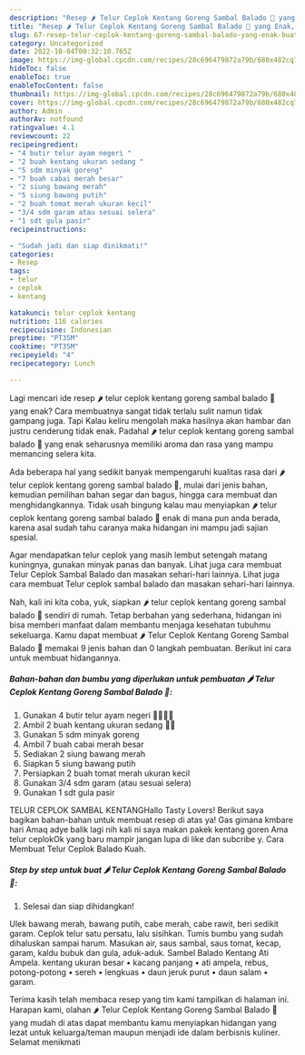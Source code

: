```yaml
---
description: "Resep 🌶️ Telur Ceplok Kentang Goreng Sambal Balado 🍳 yang Enak, Buat Buka Puasa Enak Banget"
title: "Resep 🌶️ Telur Ceplok Kentang Goreng Sambal Balado 🍳 yang Enak, Buat Buka Puasa Enak Banget"
slug: 67-resep-telur-ceplok-kentang-goreng-sambal-balado-yang-enak-buat-buka-puasa-enak-banget
category: Uncategorized
date: 2022-10-04T00:32:10.765Z
image: https://img-global.cpcdn.com/recipes/28c696479872a79b/680x482cq70/telur-ceplok-kentang-goreng-sambal-balado-foto-resep-utama.jpg
hideToc: false
enableToc: true
enableTocContent: false
thumbnail: https://img-global.cpcdn.com/recipes/28c696479872a79b/680x482cq70/telur-ceplok-kentang-goreng-sambal-balado-foto-resep-utama.jpg
cover: https://img-global.cpcdn.com/recipes/28c696479872a79b/680x482cq70/telur-ceplok-kentang-goreng-sambal-balado-foto-resep-utama.jpg
author: Admin
authorAv: notfound
ratingvalue: 4.1
reviewcount: 22
recipeingredient:
- "4 butir telur ayam negeri "
- "2 buah kentang ukuran sedang "
- "5 sdm minyak goreng"
- "7 buah cabai merah besar"
- "2 siung bawang merah"
- "5 siung bawang putih"
- "2 buah tomat merah ukuran kecil"
- "3/4 sdm garam atau sesuai selera"
- "1 sdt gula pasir"
recipeinstructions:

- "Sudah jadi dan siap dinikmati!"
categories:
- Resep
tags:
- telur
- ceplok
- kentang

katakunci: telur ceplok kentang 
nutrition: 116 calories
recipecuisine: Indonesian
preptime: "PT35M"
cooktime: "PT35M"
recipeyield: "4"
recipecategory: Lunch

---
```



Lagi mencari ide resep 🌶️ telur ceplok kentang goreng sambal balado 🍳 yang enak? Cara membuatnya sangat tidak terlalu sulit namun tidak gampang juga. Tapi Kalau keliru mengolah maka hasilnya akan hambar dan justru cenderung tidak enak. Padahal 🌶️ telur ceplok kentang goreng sambal balado 🍳 yang enak seharusnya memiliki aroma dan rasa yang mampu memancing selera kita.


Ada beberapa hal yang sedikit banyak mempengaruhi kualitas rasa dari 🌶️ telur ceplok kentang goreng sambal balado 🍳, mulai dari jenis bahan, kemudian pemilihan bahan segar dan bagus, hingga cara membuat dan menghidangkannya. Tidak usah bingung kalau mau menyiapkan 🌶️ telur ceplok kentang goreng sambal balado 🍳 enak di mana pun anda berada, karena asal sudah tahu caranya maka hidangan ini mampu jadi sajian spesial.

Agar mendapatkan telur ceplok yang masih lembut setengah matang kuningnya, gunakan minyak panas dan banyak. Lihat juga cara membuat Telur Ceplok Sambal Balado dan masakan sehari-hari lainnya. Lihat juga cara membuat Telur ceplok sambal balado dan masakan sehari-hari lainnya.


Nah, kali ini kita coba, yuk, siapkan 🌶️ telur ceplok kentang goreng sambal balado 🍳 sendiri di rumah. Tetap berbahan yang sederhana, hidangan ini bisa memberi manfaat dalam membantu menjaga kesehatan tubuhmu sekeluarga. Kamu dapat membuat 🌶️ Telur Ceplok Kentang Goreng Sambal Balado 🍳 memakai 9 jenis bahan dan 0 langkah pembuatan. Berikut ini cara untuk membuat hidangannya.

<!--inarticleads1-->

##### Bahan-bahan dan bumbu yang diperlukan untuk pembuatan 🌶️ Telur Ceplok Kentang Goreng Sambal Balado 🍳:

1. Gunakan 4 butir telur ayam negeri 🥚🥚🥚🥚
1. Ambil 2 buah kentang ukuran sedang 🥔🥔
1. Gunakan 5 sdm minyak goreng
1. Ambil 7 buah cabai merah besar
1. Sediakan 2 siung bawang merah
1. Siapkan 5 siung bawang putih
1. Persiapkan 2 buah tomat merah ukuran kecil
1. Gunakan 3/4 sdm garam (atau sesuai selera)
1. Gunakan 1 sdt gula pasir


TELUR CEPLOK SAMBAL KENTANGHallo Tasty Lovers! Berikut saya bagikan bahan-bahan untuk membuat resep di atas ya! Gas gimana kmbare hari Amaq adye balik lagi nih kali ni saya makan pakek kentang goren Ama telur ceplokOk yang baru mampir jangan lupa di like dan subcribe y. Cara Membuat Telur Ceplok Balado Kuah. 

<!--inarticleads2-->

##### Step by step untuk buat 🌶️ Telur Ceplok Kentang Goreng Sambal Balado 🍳:


1. Selesai dan siap dihidangkan!

Ulek bawang merah, bawang putih, cabe merah, cabe rawit, beri sedikit garam. Ceplok telur satu persatu, lalu sisihkan. Tumis bumbu yang sudah dihaluskan sampai harum. Masukan air, saus sambal, saus tomat, kecap, garam, kaldu bubuk dan gula, aduk-aduk. Sambel Balado Kentang Ati Ampela. kentang ukuran besar • kacang panjang • ati ampela, rebus, potong-potong • sereh • lengkuas • daun jeruk purut • daun salam • garam. 

Terima kasih telah membaca resep yang tim kami tampilkan di halaman ini. Harapan kami, olahan 🌶️ Telur Ceplok Kentang Goreng Sambal Balado 🍳 yang mudah di atas dapat membantu kamu menyiapkan hidangan yang lezat untuk keluarga/teman maupun menjadi ide dalam berbisnis kuliner. Selamat menikmati
